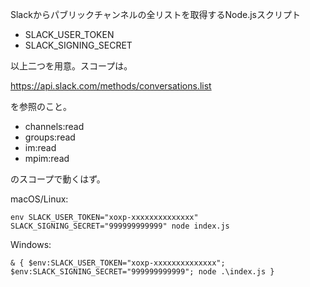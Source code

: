 Slackからパブリックチャンネルの全リストを取得するNode.jsスクリプト

- SLACK_USER_TOKEN
- SLACK_SIGNING_SECRET

以上二つを用意。スコープは。

https://api.slack.com/methods/conversations.list

を参照のこと。

- channels:read
- groups:read
- im:read
- mpim:read

のスコープで動くはず。

macOS/Linux:
```
env SLACK_USER_TOKEN="xoxp-xxxxxxxxxxxxxx" SLACK_SIGNING_SECRET="999999999999" node index.js
```

Windows:
```
& { $env:SLACK_USER_TOKEN="xoxp-xxxxxxxxxxxxxx"; 
$env:SLACK_SIGNING_SECRET="999999999999"; node .\index.js }
```